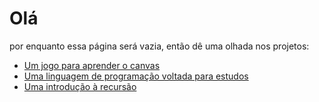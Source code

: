 
# Olá

por enquanto essa página será vazia, então dê uma olhada nos projetos:

* [Um jogo para aprender o canvas](https://cristiandg.github.io/joogo/ )
* [Uma linguagem de programação voltada para estudos](HueBr/)
* [Uma introdução à recursão](recursion/)
